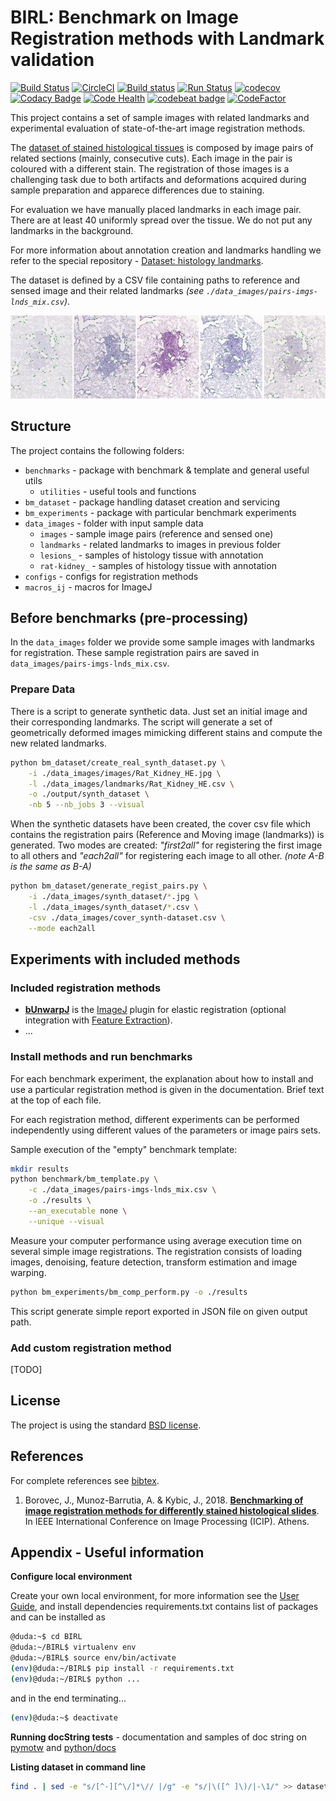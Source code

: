 # BIRL: Benchmark on Image Registration methods with Landmark validation

[![Build Status](https://travis-ci.org/Borda/BIRL.svg?branch=master)](https://travis-ci.org/Borda/BIRL)
[![CircleCI](https://circleci.com/gh/Borda/BIRL.svg?style=svg&circle-token=e58b9845aab1b02d749df60060afbac54138ea28)](https://circleci.com/gh/Borda/BIRL)
[![Build status](https://ci.appveyor.com/api/projects/status/rmfvuxix379eu6fh/branch/master?svg=true)](https://ci.appveyor.com/project/Borda/birl/branch/master)
[![Run Status](https://api.shippable.com/projects/585bfa66e18a291000c15f24/badge?branch=master)](https://app.shippable.com/github/Borda/BIRL)
[![codecov](https://codecov.io/gh/Borda/BIRL/branch/master/graph/badge.svg?token=JZwA1rlUGA)](https://codecov.io/gh/Borda/BIRL)
[![Codacy Badge](https://api.codacy.com/project/badge/Grade/b12d7a4a99d549a9baba6c9a83ad6b59)](https://www.codacy.com/project/Borda/BIRL/dashboard?utm_source=github.com&amp;utm_medium=referral&amp;utm_content=Borda/BIRL&amp;utm_campaign=Badge_Grade_Dashboard)
[![Code Health](https://landscape.io/github/Borda/BIRL/master/landscape.svg?style=flat)](https://landscape.io/github/Borda/BIRL/master)
[![codebeat badge](https://codebeat.co/badges/6dd13229-ca9e-4dae-9394-caf5f363082d)](https://codebeat.co/projects/github-com-borda-birl-master)
[![CodeFactor](https://www.codefactor.io/repository/github/borda/birl/badge)](https://www.codefactor.io/repository/github/borda/birl)
<!--
[![Coverage Badge](https://api.shippable.com/projects/585bfa66e18a291000c15f24/coverageBadge?branch=master)](https://app.shippable.com/github/Borda/BIRL)
-->

This project contains a set of sample images with related landmarks and experimental evaluation of state-of-the-art image registration methods.

The [dataset of stained histological tissues](http://cmp.felk.cvut.cz/~borovji3/?page=dataset) is composed by image pairs of related sections (mainly, consecutive cuts).
Each image in the pair is coloured with a different stain. 
The registration of those images is a challenging task due to both artifacts and deformations acquired during sample preparation and apparece differences due to staining. 

For evaluation we have manually placed landmarks in each image pair. There are at least 40 uniformly spread over the tissue. 
We do not put any landmarks in the background.

For more information about annotation creation and landmarks handling we refer to the special repository - [Dataset: histology landmarks](http://borda.github.com/dataset-histology-landmarks).

The dataset is defined by a CSV file containing paths to reference and sensed image and their related landmarks _(see `./data_images/pairs-imgs-lnds_mix.csv`)_.

![images-landmarks](figures/images-landmarks.jpg)

## Structure

The project contains the following folders:

* `benchmarks` - package with benchmark & template and general useful utils
    * `utilities` - useful tools and functions
* `bm_dataset` - package handling dataset creation and servicing
* `bm_experiments` - package with particular benchmark experiments
* `data_images` - folder with input sample data
    * `images` - sample image pairs (reference and sensed one)
    * `landmarks` - related landmarks to images in previous folder
    * `lesions_` - samples of histology tissue with annotation
    * `rat-kidney_` - samples of histology tissue with annotation
* `configs` - configs for registration methods 
* `macros_ij` - macros for ImageJ 

## Before benchmarks (pre-processing) 

In the `data_images` folder we provide some sample images with landmarks for registration. 
These sample registration pairs are saved in `data_images/pairs-imgs-lnds_mix.csv`. 

### Prepare Data

There is a script to generate synthetic data. 
Just set an initial image and their corresponding landmarks. 
The script will generate a set of geometrically deformed images mimicking different stains and compute the new related landmarks.

```bash
python bm_dataset/create_real_synth_dataset.py \
    -i ./data_images/images/Rat_Kidney_HE.jpg \
    -l ./data_images/landmarks/Rat_Kidney_HE.csv \
    -o ./output/synth_dataset \
    -nb 5 --nb_jobs 3 --visual
```

When the synthetic datasets have been created, the cover csv file which contains the registration pairs (Reference and Moving image (landmarks)) is generated. 
Two modes are created: _"first2all"_ for registering the first image to all others and _"each2all"_ for registering each image to all other. 
_(note A-B is the same as B-A)_

```bash
python bm_dataset/generate_regist_pairs.py \
    -i ./data_images/synth_dataset/*.jpg \
    -l ./data_images/synth_dataset/*.csv \
    -csv ./data_images/cover_synth-dataset.csv \
    --mode each2all
```

## Experiments with included methods

### Included registration methods

* **[bUnwarpJ](http://imagej.net/BUnwarpJ)** is the [ImageJ](https://imagej.nih.gov/ij/) plugin for elastic registration (optional integration with [Feature Extraction](http://imagej.net/Feature_Extraction)).
* ...

### Install methods and run benchmarks

For each benchmark experiment, the explanation about how to install and use a particular registration method is given in the documentation. Brief text at the top of each file.

For each registration method, different experiments can be performed independently using different values of the parameters or image pairs sets. 

Sample execution of the "empty" benchmark template:
```bash
mkdir results
python benchmark/bm_template.py \
    -c ./data_images/pairs-imgs-lnds_mix.csv \
    -o ./results \
    --an_executable none \
    --unique --visual
```

Measure your computer performance using average execution time on several simple image registrations.
The registration consists of loading images, denoising, feature detection, transform estimation and image warping. 
```bash
python bm_experiments/bm_comp_perform.py -o ./results
```
This script generate simple report exported in JSON file on given output path.


### Add custom registration method

[TODO]


## License

The project is using the standard [BSD license](http://opensource.org/licenses/BSD-3-Clause).


## References

For complete references see [bibtex](docs/references.bib).
1. Borovec, J., Munoz-Barrutia, A. & Kybic, J., 2018. **[Benchmarking of image registration methods for differently stained histological slides](https://www.researchgate.net/publication/325019076_Benchmarking_of_image_registration_methods_for_differently_stained_histological_slides)**. In IEEE International Conference on Image Processing (ICIP). Athens. 

## Appendix - Useful information

**Configure local environment**

Create your own local environment, for more information see the [User Guide](https://pip.pypa.io/en/latest/user_guide.html), and install dependencies requirements.txt contains list of packages and can be installed as
```bash
@duda:~$ cd BIRL 
@duda:~/BIRL$ virtualenv env
@duda:~/BIRL$ source env/bin/activate  
(env)@duda:~/BIRL$ pip install -r requirements.txt  
(env)@duda:~/BIRL$ python ...
```
and in the end terminating...
```bash
(env)@duda:~$ deactivate
```

**Running docString tests** - documentation and samples of doc string on [pymotw](https://pymotw.com/2/doctest/) and [python/docs](https://docs.python.org/2/library/doctest.html)

**Listing dataset in command line**  
```bash
find . | sed -e "s/[^-][^\/]*\// |/g" -e "s/|\([^ ]\)/|-\1/" >> dataset.txt
```
